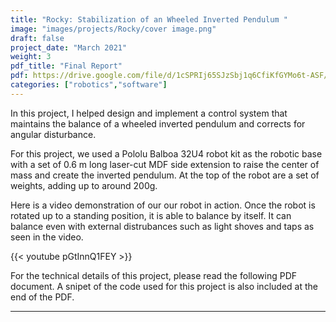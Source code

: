 ```yaml
---
title: "Rocky: Stabilization of an Wheeled Inverted Pendulum "
image: "images/projects/Rocky/cover image.png"
draft: false
project_date: "March 2021"
weight: 3
pdf_title: "Final Report"
pdf: https://drive.google.com/file/d/1cSPRIj65SJzSbj1q6CfiKfGYMo6t-ASF/preview
categories: ["robotics","software"]
---
```


In this project, I helped design and implement a control system that maintains the balance of a wheeled inverted pendulum and corrects for angular disturbance.

For this project, we used a Pololu Balboa 32U4 robot kit as the robotic base with a set of 0.6 m long laser-cut MDF side extension to raise the center of mass and create the inverted pendulum. At the top of the robot are a set of weights, adding up to around 200g.

Here is a video demonstration of our our robot in action. Once the robot is rotated up to a standing position, it is able to balance by itself. It can balance even with external distrubances such as light shoves and taps as seen in the video. 

{{< youtube pGtInnQ1FEY >}}

For the technical details of this project, please read the following PDF document. A snipet of the code used for this project is also included at the end of the PDF.

---